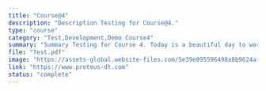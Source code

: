 ```yaml
---
title: "Course@4"
description: "Description Testing for Course@4."
type: "course"
category: "Test,Development,Demo Course4"
summary: "Summary Testing for Course 4. Today is a beautiful day to work. Current location: Razer SEA HQ @One North. It is in the South of Singapore"
file: "Test.pdf"
image: "https://assets-global.website-files.com/5e39e095596498a8b9624af1/5ffca6e3e0d8ad9231cc2af6_Portfolio-course---final.png"
link: "https://www.proteus-dt.com"
status: "complete"
---
```


